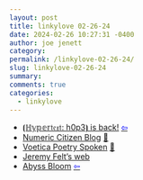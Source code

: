 ```yaml
---
layout: post
title: linkylove 02-26-24
date: 2024-02-26 10:27:31 -0400
author: joe jenett
category: 
permalink: /linkylove-02-26-24/
slug: linkylove-02-26-24
summary: 
comments: true
categories:
  - linkylove
---
```

<ul class="linkylove">
	<li><a title="⦗ℍ𝕪𝕡𝕖𝕣𝔱𝔢𝔵𝔱: h0p3⦘" href="https://h0p3.neocities.org/">⦗ℍ𝕪𝕡𝕖𝕣𝔱𝔢𝔵𝔱: h0p3⦘ is back!</a>  <a title="source" href="https://merveilles.town/@mikael/111931018324517781"><span style="color:blue;">&#8678;</span></a></li>
	<li><a title="numericcitizen" href="https://blog.numericcitizen.me/">Numeric Citizen Blog</a> <a href="https://pinboard.in/u:ramblinggit">📌</a></li>
	<li><a title="Voetica Poetry Spoken" href="https://voetica.com/">Voetica Poetry Spoken</a> <a href="https://pinboard.in/u:carlmjohnson">📌</a></li>
	<li><a title="Jeremy Felt" href="https://jeremyfelt.com/">Jeremy Felt’s web</a></li>
	<li><a title="Abyss Bloom" href="https://abyssbloom.neocities.org/">Abyss Bloom</a>  <a title="source" href="https://lostletters.neocities.org/"><span style="color:blue;">&#8678;</span></a></li>
</ul>

<a href="https://brid.gy/publish/mastodon"></a>